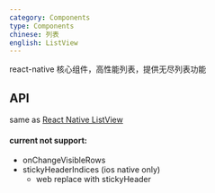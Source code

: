 ```yaml
---
category: Components
type: Components
chinese: 列表
english: ListView
---
```


react-native 核心组件，高性能列表，提供无尽列表功能

## API
same as [React Native ListView](https://facebook.github.io/react-native/docs/listview.html#content)

#### current not support:
- onChangeVisibleRows
- stickyHeaderIndices (ios native only)
    - web replace with stickyHeader
